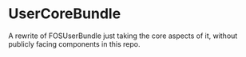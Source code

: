 # UserCoreBundle
A rewrite of FOSUserBundle just taking the core aspects of it, without publicly facing components in this repo.
